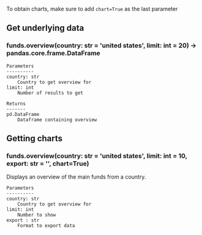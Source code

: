 To obtain charts, make sure to add `chart=True` as the last parameter

## Get underlying data 
### funds.overview(country: str = 'united states', limit: int = 20) -> pandas.core.frame.DataFrame



    Parameters
    ----------
    country: str
        Country to get overview for
    limit: int
        Number of results to get

    Returns
    -------
    pd.DataFrame
        Dataframe containing overview

## Getting charts 
### funds.overview(country: str = 'united states', limit: int = 10, export: str = '', chart=True)

Displays an overview of the main funds from a country.

    Parameters
    ----------
    country: str
        Country to get overview for
    limit: int
        Number to show
    export : str
        Format to export data
